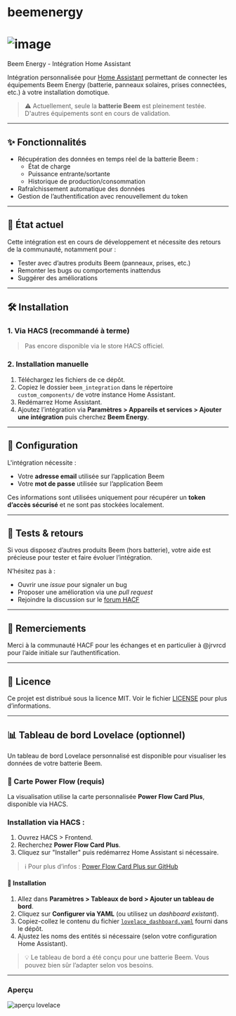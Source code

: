 # beemenergy
# ![image](https://github.com/user-attachments/assets/1373b66d-3dfc-4d42-b76e-ec2e4c5ae319)
 Beem Energy - Intégration Home Assistant

Intégration personnalisée pour [Home Assistant](https://www.home-assistant.io/) permettant de connecter les équipements Beem Energy (batterie, panneaux solaires, prises connectées, etc.) à votre installation domotique.

> ⚠️ Actuellement, seule la **batterie Beem** est pleinement testée. D'autres équipements sont en cours de validation.

---

## ✨ Fonctionnalités

- Récupération des données en temps réel de la batterie Beem :
  - État de charge
  - Puissance entrante/sortante
  - Historique de production/consommation
- Rafraîchissement automatique des données
- Gestion de l’authentification avec renouvellement du token

---

## 🚧 État actuel

Cette intégration est en cours de développement et nécessite des retours de la communauté, notamment pour :
- Tester avec d’autres produits Beem (panneaux, prises, etc.)
- Remonter les bugs ou comportements inattendus
- Suggérer des améliorations

---

## 🛠️ Installation

### 1. Via HACS (recommandé à terme)
> Pas encore disponible via le store HACS officiel.

### 2. Installation manuelle

1. Téléchargez les fichiers de ce dépôt.
2. Copiez le dossier `beem_integration` dans le répertoire `custom_components/` de votre instance Home Assistant.
3. Redémarrez Home Assistant.
4. Ajoutez l’intégration via **Paramètres > Appareils et services > Ajouter une intégration** puis cherchez **Beem Energy**.

---

## 🔐 Configuration

L'intégration nécessite :
- Votre **adresse email** utilisée sur l’application Beem
- Votre **mot de passe** utilisée sur l’application Beem

Ces informations sont utilisées uniquement pour récupérer un **token d’accès sécurisé** et ne sont pas stockées localement.

---

## 🧪 Tests & retours

Si vous disposez d’autres produits Beem (hors batterie), votre aide est précieuse pour tester et faire évoluer l’intégration.

N’hésitez pas à :
- Ouvrir une *issue* pour signaler un bug
- Proposer une amélioration via une *pull request*
- Rejoindre la discussion sur le [forum HACF](https://forum.hacf.fr)

---

## 🙏 Remerciements

Merci à la communauté HACF pour les échanges et en particulier à @jrvrcd pour l’aide initiale sur l’authentification.

---

## 📄 Licence

Ce projet est distribué sous la licence MIT. Voir le fichier [LICENSE](LICENSE) pour plus d’informations.

---

## 📊 Tableau de bord Lovelace (optionnel)

Un tableau de bord Lovelace personnalisé est disponible pour visualiser les données de votre batterie Beem.

### 🧩 Carte Power Flow (requis)

La visualisation utilise la carte personnalisée **Power Flow Card Plus**, disponible via HACS.

### Installation via HACS :

1. Ouvrez HACS > Frontend.
2. Recherchez **Power Flow Card Plus**.
3. Cliquez sur "Installer" puis redémarrez Home Assistant si nécessaire.

> ℹ️ Pour plus d’infos : [Power Flow Card Plus sur GitHub](https://github.com/Topix90/power-flow-card-plus)

#### 🔧 Installation

1. Allez dans **Paramètres > Tableaux de bord > Ajouter un tableau de bord**.
2. Cliquez sur **Configurer via YAML** (ou utilisez un *dashboard existant*).
3. Copiez-collez le contenu du fichier [`lovelace_dashboard.yaml`](./lovelace_dashboard.yaml) fourni dans le dépôt.
4. Ajustez les noms des entités si nécessaire (selon votre configuration Home Assistant).

> 💡 Le tableau de bord a été conçu pour une batterie Beem. Vous pouvez bien sûr l’adapter selon vos besoins.

---

### Aperçu

![aperçu lovelace](./screenshots/lovelace_preview.png)
